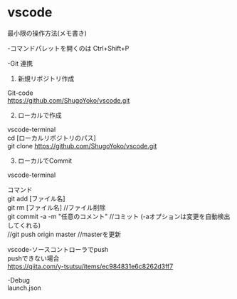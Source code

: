 # vscode
最小限の操作方法(メモ書き)

-コマンドパレットを開くのは Ctrl+Shift+P

-Git 連携
1. 新規リポジトリ作成

Git-code<br>
https://github.com/ShugoYoko/vscode.git

2. ローカルで作成

vscode-terminal<br>
cd [ローカルリポジトリのパス]<br>
git clone https://github.com/ShugoYoko/vscode.git<br>


3. ローカルでCommit<br>

vscode-terminal<br>

コマンド<br>
git add [ファイル名]<br>
git rm [ファイル名] //ファイル削除<br>
git commit -a -m "任意のコメント"  //コミット (-aオプションは変更を自動検出してくれる)<br>
//git push origin master  //masterを更新<br>

vscode-ソースコントローラでpush<br>
pushできない場合<br>
https://qiita.com/y-tsutsu/items/ec984831e6c8262d3ff7

-Debug<br>
launch.json